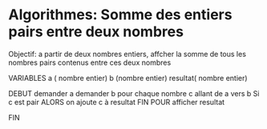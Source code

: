 # Algorithmes: Somme des entiers pairs entre deux nombres

Objectif:
a partir de deux nombres entiers, affcher la somme de tous les nombres pairs contenus entre ces deux nombres

VARIABLES
a ( nombre entier)
b (nombre entier)
resultat( nombre entier)

DEBUT
demander a 
demander b
pour chaque nombre c allant de a vers b
Si c est pair ALORS
      on ajoute c à resultat 
FIN POUR
afficher resultat

FIN